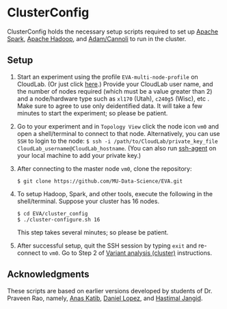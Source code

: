 # ClusterConfig

ClusterConfig holds the necessary setup scripts required to set up [Apache Spark](https://spark.apache.org), [Apache Hadoop](https://hadoop.apache.org), and [Adam/Cannoli](http://bdgenomics.org/) to run in the cluster.

## Setup
1. Start an experiment using the profile `EVA-multi-node-profile` on CloudLab. (Or just click [here](https://www.cloudlab.us/p/EVA-public/EVA-multi-node-profile).)
Provide your CloudLab user name, and the number of nodes required (which must be a value greater than 2) and a node/hardware type such as `xl170` (Utah), `c240g5` (Wisc), etc . Make sure to agree to use only deidentified data.
It will take a few minutes to start the experiment; so please be patient.

2. Go to your experiment and in `Topology View` click the node icon
   `vm0` and open a shell/terminal to connect to that node.
   Alternatively, you can use `SSH` to login to the node: `$ ssh -i
   /path/to/CloudLab/private_key_file
   CloudLab_username@CloudLab_hostname`. (You can also run
   [ssh-agent](https://www.ssh.com/ssh/agent) on your local machine to
   add your private key.)
3. After connecting to the master node `vm0`, clone the repository:
   ```
   $ git clone https://github.com/MU-Data-Science/EVA.git
   ```

4. To setup Hadoop, Spark, and other tools, execute the following in the shell/terminal. Suppose your cluster has 16 nodes.

   ```
   $ cd EVA/cluster_config
   $ ./cluster-configure.sh 16
   ```

   This step takes several minutes; so please be patient.

5. After successful setup, quit the SSH session by typing `exit` and
   re-connect to `vm0`. Go to Step 2 of
   [Variant analysis (cluster)](https://github.com/MU-Data-Science/EVA/blob/master/README.md#running-variant-analysis-on-a-cluster-of-cloudlab-nodes)
   instructions.

## Acknowledgments
These scripts are based on earlier versions developed by students of Dr. Praveen Rao, namely, [Anas Katib](https://github.com/anask), [Daniel Lopez](https://github.com/debarron), and [Hastimal Jangid](https://github.com/hastimal).
